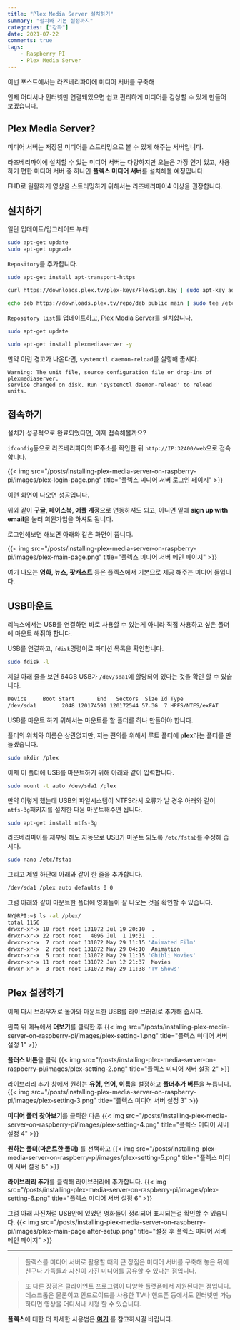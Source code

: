 ```yaml
---
title: "Plex Media Server 설치하기"
summary: "설치와 기본 설정까지"
categories: ["강좌"]
date: 2021-07-22
comments: true
tags:
    - Raspberry PI
    - Plex Media Server
---
```


이번 포스트에서는 라즈베리파이에 미디어 서버를 구축해

언제 어디서나 인터넷만 연결돼있으면 쉽고 편리하게 미디어를 감상할 수 있게 만들어 보겠습니다.

## Plex Media Server?

미디어 서버는 저장된 미디어를 스트리밍으로 볼 수 있게 해주는 서버입니다.

라즈베리파이에 설치할 수 있는 미디어 서버는 다양하지만 오늘은 가장 인기 있고, 사용하기 편한 미디어 서버 중 하나인 **플렉스 미디어 서버**를 설치해볼 예정입니다

FHD로 원활하게 영상을 스트리밍하기 위해서는 라즈베리파이4 이상을 권장합니다.

## 설치하기

일단 업데이트/업그레이드 부터!

```sh
sudo apt-get update
sudo apt-get upgrade
```

`Repository`를 추가합니다.

```sh
sudo apt-get install apt-transport-https

curl https://downloads.plex.tv/plex-keys/PlexSign.key | sudo apt-key add -

echo deb https://downloads.plex.tv/repo/deb public main | sudo tee /etc/apt/sources.list.d/plexmediaserver.list
```

`Repository list`를 업데이트하고, Plex Media Server를 설치합니다.

```sh
sudo apt-get update

sudo apt-get install plexmediaserver -y
```

만약 이런 경고가 나온다면, `systemctl daemon-reload`를 실행해 줍시다.

```
Warning: The unit file, source configuration file or drop-ins of plexmediaserver.
service changed on disk. Run 'systemctl daemon-reload' to reload units.
```

## 접속하기

설치가 성공적으로 완료되었다면, 이제 접속해볼까요?

`ifconfig`등으로 라즈베리파이의 IP주소를 확인한 뒤 `http://IP:32400/web`으로 접속합니다.

{{< img src="/posts/installing-plex-media-server-on-raspberry-pi/images/plex-login-page.png" title="플렉스 미디어 서버 로그인 페이지" >}}

이런 화면이 나오면 성공입니다.

위와 같이 **구글, 페이스북, 애플 계정**으로 연동하셔도 되고, 아니면 밑에 **sign up with email**을 눌러 회원가입을 하셔도 됩니다.

로그인해보면 해보면 아래와 같은 화면이 뜹니다.

{{< img src="/posts/installing-plex-media-server-on-raspberry-pi/images/plex-main-page.png" title="플렉스 미디어 서버 메인 페이지" >}}

여기 나오는 **영화, 뉴스, 팟캐스트** 등은 플렉스에서 기본으로 제공 해주는 미디어 들입니다.

## USB마운트

리눅스에서는 USB를 연결하면 바로 사용할 수 있는게 아니라 직접 사용하고 싶은 폴더에 마운트 해줘야 합니다.

USB를 연결하고,
`fdisk`명령어로 파티션 목록을 확인합니다.

```sh
sudo fdisk -l
```

제일 아래 줄을 보면 64GB USB가 `/dev/sda1`에 할당되어 있다는 것을 확인 할 수 있습니다.

```sh
Device     Boot Start       End   Sectors  Size Id Type
/dev/sda1        2048 120174591 120172544 57.3G  7 HPFS/NTFS/exFAT
```

USB를 마운트 하기 위해서는 마운트를 할 폴더를 하나 만들어야 합니다.

폴더의 위치와 이름은 상관없지만, 저는 편의를 위해서 루트 폴더에 **plex**라는 폴더를 만들겠습니다.

```sh
sudo mkdir /plex
```

이제 이 폴더에 USB를 마운트하기 위해 아래와 같이 입력합니다.

```sh
sudo mount -t auto /dev/sda1 /plex
```

만약 이렇게 했는데 USB의 파일시스템이 NTFS라서 오류가 날 경우 아래와 같이 `ntfs-3g`패키지를 설치한 다음 마운트해주면 됩니다.

```sh
sudo apt-get install ntfs-3g
```

라즈베리파이를 재부팅 해도 자동으로 USB가 마운트 되도록 `/etc/fstab`를 수정해 줍시다.

```sh
sudo nano /etc/fstab
```

그리고 제일 하단에 아래와 같이 한 줄을 추가합니다.

```sh
/dev/sda1 /plex auto defaults 0 0
```

그럼 아래와 같이 마운트한 폴더에 영화들이 잘 나오는 것을 확인할 수 있습니다.

```sh
NY@RPI:~$ ls -al /plex/
total 1156
drwxr-xr-x 10 root root 131072 Jul 19 20:10  .
drwxr-xr-x 22 root root   4096 Jul  1 19:31  ..
drwxr-xr-x  7 root root 131072 May 29 11:15 'Animated Film'
drwxr-xr-x  2 root root 131072 May 29 04:10  Animation
drwxr-xr-x  5 root root 131072 May 29 11:15 'Ghibli Movies'
drwxr-xr-x 11 root root 131072 Jun 12 21:37  Movies
drwxr-xr-x  3 root root 131072 May 29 11:38 'TV Shows'
```

## Plex 설정하기

이제 다시 브라우저로 돌아와 마운트한 USB를 라이브러리로 추가해 줍시다.

왼쪽 위 메뉴에서 **더보기**를 클릭한 후
{{< img src="/posts/installing-plex-media-server-on-raspberry-pi/images/plex-setting-1.png" title="플렉스 미디어 서버 설정 1" >}}

**플러스 버튼**을 클릭
{{< img src="/posts/installing-plex-media-server-on-raspberry-pi/images/plex-setting-2.png" title="플렉스 미디어 서버 설정 2" >}}

라이브러리 추가 창에서 원하는 **유형, 언어, 이름**을 설정하고 **폴더추가 버튼**을 누릅니다.
{{< img src="/posts/installing-plex-media-server-on-raspberry-pi/images/plex-setting-3.png" title="플렉스 미디어 서버 설정 3" >}}

**미디어 폴더 찾아보기**를 클릭한 다음
{{< img src="/posts/installing-plex-media-server-on-raspberry-pi/images/plex-setting-4.png" title="플렉스 미디어 서버 설정 4" >}}

**원하는 폴더(마운트한 폴더)** 를 선택하고
{{< img src="/posts/installing-plex-media-server-on-raspberry-pi/images/plex-setting-5.png" title="플렉스 미디어 서버 설정 5" >}}

**라이브러리 추가**를 클릭해 라이브러리에 추가합니다.
{{< img src="/posts/installing-plex-media-server-on-raspberry-pi/images/plex-setting-6.png" title="플렉스 미디어 서버 설정 6" >}}

그럼 아래 사진처럼 USB안에 있었던 영화들이 정리되어 표시되는걸 확인할 수 있습니다.
{{< img src="/posts/installing-plex-media-server-on-raspberry-pi/images/plex-main-page after-setup.png" title="설정 후 플렉스 미디어 서버 메인 페이지" >}}

---

> 플렉스를 미디어 서버로 활용할 때의 큰 장점은 미디어 서버를 구축해 놓은 뒤에 친구나 가족들과 자신이 가진 미디어를 공유할 수 있다는 점입니다.

> 또 다른 장점은 클라이언트 프로그램이 다양한 플랫폼에서 지원된다는 점입니다. 데스크톱은 물론이고 안드로이드를 사용한 TV나 핸드폰 등에서도 인터넷만 가능하다면 영상을 어디서나 시청 할 수 있습니다.

**플렉스**에 대한 더 자세한 사용법은 **[여기](https://www.plex.tv/)** 를 참고하시길 바랍니다.

